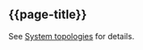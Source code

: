 ## {{page-title}}

See [System topologies](https://digital.nhs.uk/services/gp-connect/develop-gp-connect-services/integrate-with-spine/#system-topologies) for details.